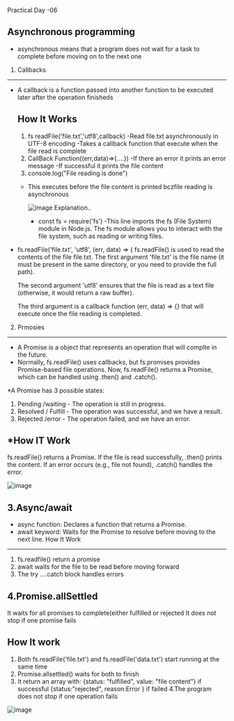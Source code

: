 Practical Day -06

Asynchronous programming 
----------------------------
* asynchronous means that a program does not wait for a task to complete before moving on to the  next one
1. Callbacks
--------------
* A callback is a function passed into another function to be executed later after the operation finisheds

    How It Works
  -----------------
  1. fs readFile('file.txt','utf8',callback)
     -Read file.txt asynchronously in UTF-8 encoding
     -Takes a callback function that execute when the file read is complete
   2. CallBack Function((err,data)=>{....})
      -If there an error it prints an error message
      -If successful it prints the file content
  3.  console.log("File reading is done")
    - This executes before the file content is printed bczfile reading is asynchronous

      ![image](https://github.com/user-attachments/assets/9ca1f57c-41b5-4dbf-bf59-902836986d28)
  Explanation..
      * const fs = require('fs') -This line imports the fs (File System) module in Node.js.
      The fs module allows you to interact with the file system, such as reading or writing 
      files.

* fs.readFile('file.txt', 'utf8', (err, data) => {
    fs.readFile() is used to read the contents of the file file.txt.
    The first argument 'file.txt' is the file name (it must be present in the same directory, or 
    you need to provide the full path).

    The second argument 'utf8' ensures that the file is read as a text file (otherwise, it would 
    return a raw buffer).

    The third argument is a callback function (err, data) => {} that will execute once the file      reading is completed.


2. Prmosies
---------------------
* A Promise is a  object that represents an operation that will complte in the future.
* Normally, fs.readFile() uses callbacks, but fs.promises provides Promise-based file operations.
  Now, fs.readFile() returns a Promise, which can be handled using .then() and .catch().

*A Promise has 3 possible states:
 1. Pending /waiting - The operation is still in progress.
 2. Resolved / Fulfill - The operation was successful, and we have a result.
 3. Rejected /error - The operation failed, and we have an error.

*How IT Work
-------------
fs.readFile() returns a Promise.
If the file is read successfully, .then() prints the content.
If an error occurs (e.g., file not found), .catch() handles the error.

![image](https://github.com/user-attachments/assets/7dc4b73e-c4a5-4bea-aa6f-186483356226)


3.Async/await
----------------
* async function: Declares a function that returns a Promise.
* await keyword: Waits for the Promise to resolve before moving to the next line.
How It Work
------------
1. fs.readfile() return a promise
2. await waits for the file to be read before moving forward
3. The try ....catch block handles errors

4.Promise.allSettled
----------------------
   It waits for all promises to complete(either fulfilled or rejected
   It does not stop if one promise fails

   How It work
   --------------
   1. Both fs.readFile('file.txt') and fs.readFile('data.txt') start running at the same time
   2. Promise.allsettled() waits for both to finish
   3. It return an array with:
      {status: "fulfilled", value: "file content"} if successful
      {status:"rejected", reason:Error } if failed
   4.The program does not stop if one operation fails

 ![image](https://github.com/user-attachments/assets/f6cc1d95-320f-4959-ab29-b1b6b7b59ffe)

      












